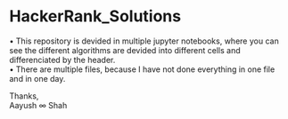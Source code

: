 # HackerRank_Solutions

• This repository is devided in multiple jupyter notebooks, where you can see the different algorithms are devided into different cells and differenciated by the header.  
• There are multiple files, because I have not done everything in one file and in one day.  

Thanks,  
Aayush ∞ Shah
